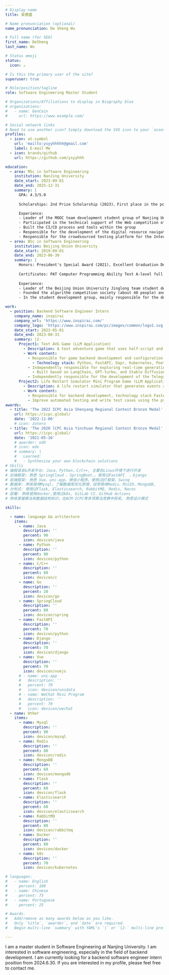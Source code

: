 ```yaml
---
# Display name
title: 吴德盛

# Name pronunciation (optional)
name_pronunciation: De Sheng Wu

# Full name (for SEO)
first_name: DeSheng
last_name: Wu

# Status emoji
status:
  icon: ☕️

# Is this the primary user of the site?
superuser: true

# Role/position/tagline
role: Software Engineering Master Student

# Organizations/Affiliations to display in Biography blox
# organizations:
#   - name: GenCoin
#     url: https://www.example.com/

# Social network links
# Need to use another icon? Simply download the SVG icon to your `assets/media/icons/` folder.
profiles:
  - icon: at-symbol
    url: 'mailto:ysyyhhhhh@gmail.com'
    label: E-mail Me
  - icon: brands/github
    url: https://github.com/ysyyhhh

education:
  - area: MSc in Software Engineering
    institution: NanJing University
    date_start: 2023-09-01
    date_end: 2025-12-31
    summary: |
      GPA: 4.3/5.0
      
      Scholarships: 2nd Prize Scholarship (2023)、First place in the postgraduate entrance examination、144/150 in the database written test and full marks in the programming test

      Experience:
      - Leader of the MOOC team development student group of Nanjing University
      - Participated in the technical support of the Web competition of the 2023 National College Student Software Testing Competition final, responsible for backend maintenance, etc.
      - Built the CI/CD process and tools within the group
      - Responsible for the development of the digital resource navigation map platform and backend at the school, technology stack: docker + springboot + mysql + vue
      - Responsible for the crowdsourced testing platform for the Internet of Vehicles, responsible for the integration of testing tools and platform backend development, and used multiple original tools through k8s+docker integration, including Carla, OpenCood, Django, SpringBoot, Vue, amis, etc.
  - area: BSc in Software Engineering
    institution: Beijing Union University
    date_start: 2019-09-01
    date_end: 2023-06-30
    summary: |
      Honors: President's Special Award (2021), Excellent Graduation Design in Beijing, Second Prize Scholarship (2020-2023)
      
      Certificates: PAT Computer Programming Ability Test A-level full marks, Software Designer Intermediate
      
      Experience:
      - Leader of the Beijing Union University Jinglong team student development group and school ACM training team and founder
      - Founded the algorithm competition society (about 40 people) and the school ACM training team (about 10 people) without an algorithm competition background, responsible for teaching and training, organizing training camps, and secondary development and maintenance of Django's OJ for training. During the term, the training team achieved multiple breakthroughs in school record results: ACM bronze medal team ladder competition team third prize, more than ten national awards in the Blue Bridge Cup, and thus won the highest school award, the President's Special Award.
      - In the student development group, mainly responsible for the development of the software system in the intelligent distribution logistics vehicle project. The intelligent distribution logistics vehicle project is to promote the landing application of the "last mile" of logistics, and develop intelligent distribution robots for campus and park roads.

work:
  - position: Backend Software Engineer Intern
    company_name: inspirai
    company_url: 'https://www.inspirai.com/'
    company_logo: 'https://www.inspirai.com/pc/images/common/logo1.svg'
    date_start: 2023-05-01
    date_end: 2023-08-31
    summary: |2-
      Project1: Text AVG Game (LLM Application)
        - Description: A text adventure game that uses half-script and half-LLM generated plots.
        - Work content: 
          - Responsible for game backend development and configuration deployment, optimize the trigger mechanism, and responsible for the design and implementation of infinitely nested plot branch scripts.
            - Technology stack: Python, FastAPI, Dapr, Kubernetes, Poetry, LangChain
          - Independently responsible for exploring real-time generation of all plots, CG images, voice, and scoring for players
            - Built based on LangChain, GPT-turbo, and Stable Diffusion
          - Independently responsible for the development of the Telegram bot, realizing low-latency streaming reply, group chat/private chat mode, interactive mini-games, etc.
      Project2: Life Restart Simulator Mini Program Game (LLM Application)
        - Description: A life restart simulator that generates events and life summaries by LLM
        - Work content:
          - Responsible for backend development, technology stack FastAPI, implementation of continuous/interval trigger mechanism for special events, optimization of prompt, and maintenance of event library.
          - Improve automated testing and write test cases using the pytest library. 
awards:
  - title: 'The 2022 ICPC Asia Shenyang Regional Contest Bronze Medal'
    url: https://icpc.global/
    date: '2022-11-06'
    # icon: zotero
  - title: 'The 2020 lCPC Asia Yinchuan Regional Contest Bronze Medal'
    url: https://icpc.global/
    date: '2021-05-16'
    # awarder: edX
    # icon: edx
    # summary: |
    #   Learned:
    #   - Synthesize your own blockchain solutions
# Skills
# 编程语言&开发平台: Java，Python，C/C++, 主要在Linux环境下进行开发
# 后端框架: 熟悉 SpringCloud 、SpringBoot、，使用过FastAPI	、Django
# 前端框架: 熟悉 Vue、uni-app、微信小程序，使用过QT框架、Swing
# 数据库: 熟练使用Mysql，了解数据库优化原理，经常使用Redis、MinIO、MongoDB, 
# 分布式: 使用过Flask, Elasticsearch, RabbitMQ, Redis, Nacos
# 部署: 熟练使用docker,使用过k8s, GitLab CI、GitHub Actions
# 熟练掌握算法和数据结构知识，在ACM-ICPC等多项算法竞赛中获奖, 熟悉设计模式

skills:

  - name: language && artitecture
    items:
      - name: Java
        description: ''
        percent: 90
        icon: devicon/java
      - name: Python
        description: ''
        percent: 90
        icon: devicon/python
      - name: C/C++
        description: ''
        percent: 80
        icon: devicon/c
      - name: Go
        description: ''
        percent: 20
        icon: devicon/go
      - name: SpringCloud
        description: ''
        percent: 80
        icon: devicon/spring
      - name: FastAPI
        description: ''
        percent: 70
        icon: devicon/python
      - name: Django
        description: ''
        percent: 70
        icon: devicon/django
      - name: Vue
        description: ''
        percent: 70
        icon: devicon/vuejs
      # - name: uni-app
      #   description: ''
      #   percent: 70
      #   icon: devicon/unidata
      # - name: WeChat Mini Program
      #   description: ''
      #   percent: 70
      #   icon: devicon/wechat
  - name: Other
    items:
      - name: Mysql
        description: ''
        percent: 90
        icon: devicon/mysql
      - name: Redis
        description: ''
        percent: 80
        icon: devicon/redis
      - name: MongoDB
        description: ''
        percent: 60
        icon: devicon/mongodb
      - name: Flask
        description: ''
        percent: 60
        icon: devicon/flask
      - name: Elasticsearch
        description: ''
        percent: 60
        icon: devicon/elasticsearch
      - name: RabbitMQ
        description: ''
        percent: 80
        icon: devicon/rabbitmq
      - name: Docker
        description: ''
        percent: 80
        icon: devicon/docker
      - name: k8s
        description: ''
        percent: 70
        icon: devicon/kubernetes

# languages:
#   - name: English
#     percent: 100
#   - name: Chinese
#     percent: 75
#   - name: Portuguese
#     percent: 25

# Awards.
#   Add/remove as many awards below as you like.
#   Only `title`, `awarder`, and `date` are required.
#   Begin multi-line `summary` with YAML's `|` or `|2-` multi-line prefix and indent 2 spaces below.

---
```


<!-- 找2024.6.30 后的实习机会 -->

I am a master student in Software Engineering at Nanjing University. I am interested in software engineering, especially in the field of backend development. I am currently looking for a backend software engineer intern position from 2024.6.30. If you are interested in my profile, please feel free to contact me.
